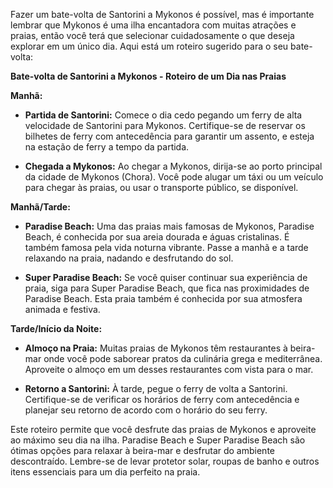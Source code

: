 Fazer um bate-volta de Santorini a Mykonos é possível, mas é importante lembrar que Mykonos é uma ilha encantadora com muitas atrações e praias, então você terá que selecionar cuidadosamente o que deseja explorar em um único dia.
Aqui está um roteiro sugerido para o seu bate-volta:

**Bate-volta de Santorini a Mykonos - Roteiro de um Dia nas Praias**

**Manhã:**

- **Partida de Santorini:** Comece o dia cedo pegando um ferry de alta velocidade de Santorini para Mykonos. Certifique-se de reservar os bilhetes de ferry com antecedência para garantir um assento, e esteja na estação de ferry a tempo da partida.

- **Chegada a Mykonos:** Ao chegar a Mykonos, dirija-se ao porto principal da cidade de Mykonos (Chora). Você pode alugar um táxi ou um veículo para chegar às praias, ou usar o transporte público, se disponível.

**Manhã/Tarde:**

- **Paradise Beach:** Uma das praias mais famosas de Mykonos, Paradise Beach, é conhecida por sua areia dourada e águas cristalinas. É também famosa pela vida noturna vibrante.
  Passe a manhã e a tarde relaxando na praia, nadando e desfrutando do sol.

- **Super Paradise Beach:** Se você quiser continuar sua experiência de praia, siga para Super Paradise Beach, que fica nas proximidades de Paradise Beach. Esta praia também é conhecida por sua atmosfera animada e festiva.

**Tarde/Início da Noite:**

- **Almoço na Praia:** Muitas praias de Mykonos têm restaurantes à beira-mar onde você pode saborear pratos da culinária grega e mediterrânea. Aproveite o almoço em um desses restaurantes com vista para o mar.

- **Retorno a Santorini:** À tarde, pegue o ferry de volta a Santorini. Certifique-se de verificar os horários de ferry com antecedência e planejar seu retorno de acordo com o horário do seu ferry.

Este roteiro permite que você desfrute das praias de Mykonos e aproveite ao máximo seu dia na ilha. Paradise Beach e Super Paradise Beach são ótimas opções para relaxar à beira-mar e desfrutar do ambiente descontraído. Lembre-se de levar protetor solar, roupas de banho e outros itens essenciais para um dia perfeito na praia.
